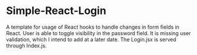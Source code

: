 # Simple-React-Login
A template for usage of React hooks to handle changes in form fields in React. User is able to toggle visibility in the password field. It is missing user validation, which I intend to add at a later date. The Login.jsx is served through Index.js. 
